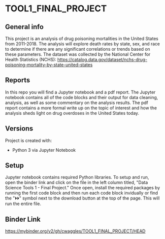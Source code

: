 # TOOL1_FINAL_PROJECT

## General info
This project is an analysis of drug poisoning mortalities in the United States from 2011-2018. The analysis will explore death rates by state, sex, and race to determine if there are any significant correlations or trends based on these parameters. The dataset was collected by the National Center for Health Statistics (NCHS): https://catalog.data.gov/dataset/nchs-drug-poisoning-mortality-by-state-united-states

## Reports
In this repo you will find a Jupyter notebook and a pdf report. The Jupyter notebook contains all of the code blocks and their output for data cleaning, analysis, as well as some commentary on the analysis results. The pdf report contains a more formal write up on the topic of interest and how the analysis sheds light on drug overdoses in the United States today.
	
## Versions
Project is created with:
* Python 3 via Jupyter Notebook

	
## Setup
Jupyter notebook contains required Python libraries. To setup and run, open the binder link and click on the file in the left column titled, "Data Science Tools 1 - Final Project." Once open, install the required packages by running the first code block and then run each code block invidually or find the "⏵⏵" symbol next to the download button at the top of the page. This will run the entire file. 

## Binder Link
https://mybinder.org/v2/gh/cwaggles/TOOL1_FINAL_PROJECT/HEAD
